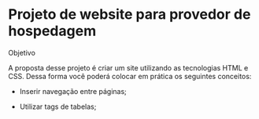 # Projeto de website para provedor de hospedagem

Objetivo  

A proposta desse projeto é criar um site utilizando as tecnologias HTML e CSS. Dessa forma você poderá colocar em prática os seguintes conceitos:

* Inserir navegação entre páginas;

* Utilizar tags de tabelas;
